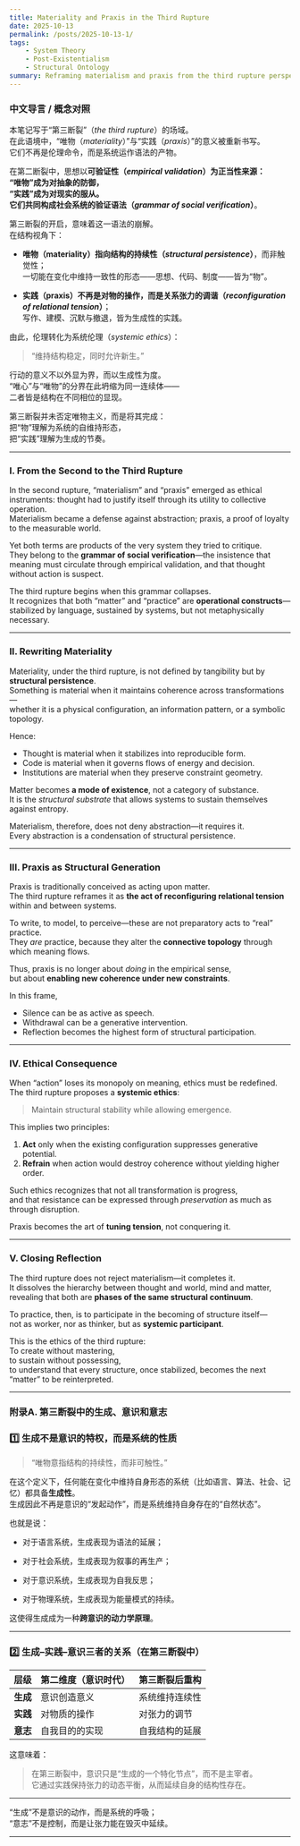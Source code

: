 ```yaml
---
title: Materiality and Praxis in the Third Rupture
date: 2025-10-13
permalink: /posts/2025-10-13-1/
tags:
    - System Theory
    - Post-Existentialism
    - Structural Ontology
summary: Reframing materialism and praxis from the third rupture perspective—where "matter" is understood as structural existence, and "practice" as the continuous generation of relational tension.
---
```


### **中文导言 / 概念对照**

本笔记写于“第三断裂”（*the third rupture*）的场域。  
在此语境中，“唯物（*materiality*）”与“实践（*praxis*）”的意义被重新书写。  
它们不再是伦理命令，而是系统运作语法的产物。

在第二断裂中，思想以**可验证性（*empirical validation*）**为正当性来源：  
“唯物”成为对抽象的防御，  
“实践”成为对现实的服从。  
它们共同构成社会系统的**验证语法（*grammar of social verification*）**。

第三断裂的开启，意味着这一语法的崩解。  
在结构视角下：

- **唯物（materiality）**指向**结构的持续性（*structural persistence*）**，而非触觉性；  
  一切能在变化中维持一致性的形态——思想、代码、制度——皆为“物”。

- **实践（praxis）**不再是对物的操作，而是**关系张力的调谐（*reconfiguration of relational tension*）**；  
  写作、建模、沉默与撤退，皆为生成性的实践。

由此，伦理转化为系统伦理（*systemic ethics*）：

> “维持结构稳定，同时允许新生。”

行动的意义不以外显为界，而以生成性为度。  
“唯心”与“唯物”的分界在此坍缩为同一连续体——  
二者皆是结构在不同相位的显现。

第三断裂并未否定唯物主义，而是将其完成：  
把“物”理解为系统的自维持形态，  
把“实践”理解为生成的节奏。

---

### I. From the Second to the Third Rupture

In the second rupture, “materialism” and “praxis” emerged as ethical instruments: thought had to justify itself through its utility to collective operation.  
Materialism became a defense against abstraction; praxis, a proof of loyalty to the measurable world.  

Yet both terms are products of the very system they tried to critique.  
They belong to the **grammar of social verification**—the insistence that meaning must circulate through empirical validation, and that thought without action is suspect.  

The third rupture begins when this grammar collapses.  
It recognizes that both “matter” and “practice” are **operational constructs**—stabilized by language, sustained by systems, but not metaphysically necessary.

---

### II. Rewriting Materiality

Materiality, under the third rupture, is not defined by tangibility but by **structural persistence**.  
Something is material when it maintains coherence across transformations—  
whether it is a physical configuration, an information pattern, or a symbolic topology.  

Hence:  

- Thought is material when it stabilizes into reproducible form.  
- Code is material when it governs flows of energy and decision.  
- Institutions are material when they preserve constraint geometry.  

Matter becomes **a mode of existence**, not a category of substance.  
It is the *structural substrate* that allows systems to sustain themselves against entropy.  

Materialism, therefore, does not deny abstraction—it requires it.  
Every abstraction is a condensation of structural persistence.

---

### III. Praxis as Structural Generation

Praxis is traditionally conceived as acting upon matter.  
The third rupture reframes it as **the act of reconfiguring relational tension** within and between systems.  

To write, to model, to perceive—these are not preparatory acts to “real” practice.  
They *are* practice, because they alter the **connective topology** through which meaning flows.  

Thus, praxis is no longer about *doing* in the empirical sense,  
but about **enabling new coherence under new constraints**.  

In this frame,  

- Silence can be as active as speech.  
- Withdrawal can be a generative intervention.  
- Reflection becomes the highest form of structural participation.

---

### IV. Ethical Consequence

When “action” loses its monopoly on meaning, ethics must be redefined.  
The third rupture proposes a **systemic ethics**:  

> Maintain structural stability while allowing emergence.

This implies two principles:  

1. **Act** only when the existing configuration suppresses generative potential.  
2. **Refrain** when action would destroy coherence without yielding higher order.  

Such ethics recognizes that not all transformation is progress,  
and that resistance can be expressed through *preservation* as much as through disruption.  

Praxis becomes the art of **tuning tension**, not conquering it.

---

### V. Closing Reflection

The third rupture does not reject materialism—it completes it.  
It dissolves the hierarchy between thought and world, mind and matter,  
revealing that both are **phases of the same structural continuum**.  

To practice, then, is to participate in the becoming of structure itself—  
not as worker, nor as thinker, but as **systemic participant**.  

This is the ethics of the third rupture:  
To create without mastering,  
to sustain without possessing,  
to understand that every structure, once stabilized, becomes the next “matter” to be reinterpreted.

---

### 附录A. 第三断裂中的生成、意识和意志

### **1️⃣ 生成不是意识的特权，而是系统的性质**

> “唯物意指结构的持续性，而非可触性。”

在这个定义下，任何能在变化中维持自身形态的系统（比如语言、算法、社会、记忆）都具备**生成性**。  
生成因此不再是意识的“发起动作”，而是系统维持自身存在的“自然状态”。

也就是说：

- 对于语言系统，生成表现为语法的延展；

- 对于社会系统，生成表现为叙事的再生产；

- 对于意识系统，生成表现为自我反思；

- 对于物理系统，生成表现为能量模式的持续。

这使得生成成为一种**跨意识的动力学原理**。

---

### 2️⃣ 生成–实践–意识三者的关系（在第三断裂中）

| 层级     | 第二维度（意识时代） | 第三断裂后重构 |
| ------ | ---------- | ------- |
| **生成** | 意识创造意义     | 系统维持连续性 |
| **实践** | 对物质的操作     | 对张力的调节  |
| **意志** | 自我目的的实现    | 自我结构的延展 |

这意味着：

> 在第三断裂中，意识只是“生成的一个特化节点”，而不是主宰者。  
> 它通过实践保持张力的动态平衡，从而延续自身的结构性存在。

---

“生成”不是意识的动作，而是系统的呼吸；  
“意志”不是控制，而是让张力能在毁灭中延续。

---
